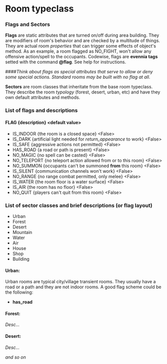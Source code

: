 # Room typeclass
### Flags and Sectors

**Flags** are static attributes that are turned on/off during area building. They are modifiers of room's behavior and are checked by a multitude of things. They are actual room *properties* that can trigger some effects of object's method. As an example, a room flagged as NO_FIGHT, won't allow any offensive action/spell to the occupants.
Codewise, flags are **evennia tags** setted with the command **@flag**. See help for instructions.

####*Think about flags as special attributes that serve to allow or deny some special actions. Standard rooms may be built with no flag at all.*

**Sectors** are room classes that inheritate from the base room typeclass. They describe the room *typology* (forest, desert, urban, etc) and have they own default attributes and methods.

### List of flags and descriptions
#### FLAG {description} <default value\>

+ IS_INDOOR {the room is a closed space} <False\>
+ IS_DARK {artificial light needed for *return_appearance* to work} <False\>
+ IS_SAFE {aggressive actions not permitted} <False\>
+ HAS_ROAD {a road or path is present} <False\>
+ NO_MAGIC {no spell can be casted} <False\>
+ NO_TELEPORT {no teleport action allowed from or to this room} <False\>
+ NO_SUMMON {occupants can't be summoned **from** this room} <False\>
+ IS_SILENT {communication channels won't work} <False\>
+ NO_RANGE {no range combat permitted, only melee} <False\>
+ IS_WATER {the room floor is a water surface} <False\>
+ IS_AIR {the room has no floor} <False\>
+ NO_QUIT {players can't quit from this room} <False\>

### List of sector classes and brief descriptions (or flag layout)

+ Urban
+ Forest
+ Desert
+ Mountain
+ Water
+ Air
+ House
+ Shop
+ Building

#### Urban:

Urban rooms are typical city/village transient rooms. They usually have a road or a path and they are not indoor rooms. A good flag scheme could be the following:
+ **has_road**

#### Forest:

*Desc...*

#### Desert:

*Desc...*

*and so on*